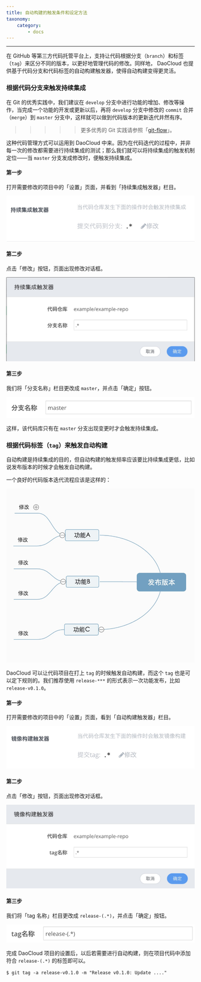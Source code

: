 ```yaml
---
title: 自动构建的触发条件和设定方法
taxonomy:
    category:
        - docs
---
```


<!-- reviewed by fiona -->

<!--
说清楚 代码分支，实践，CI和镜像构建的关系

手动构建- >可以选择分支，也可以在构建规则是选择，手动是处理例外情况

自动构建

重新构建：适用于失败的项目，可以重新执行CI，也可以重新执行Build，但是，是根据build服务器上的code来重新执行，如果有新的 commit，需要调整，不要混淆。

项目属性的 tab，一些高级功能的设置方式，和使用的目的
-->

---

在 GitHub 等第三方代码托管平台上，支持让代码根据分支（`branch`）和标签（`tag`）来区分不同的版本，以更好地管理代码的修改。同样地， DaoCloud 也提供基于代码分支和代码标签的自动构建触发器，使得自动构建变得更灵活。

### 根据代码分支来触发持续集成

在 Git 的优秀实践中，我们建议在 `develop` 分支中进行功能的增加、修改等操作，当完成一个功能的开发或更新以后，再将 `develop` 分支中修改的 `commit` 合并（`merge`）到 `master` 分支中，这样就可以做到代码版本的更新迭代井然有序。

>>>>> 更多优秀的 Git 实践请参照「[git-flow](https://github.com/nvie/gitflow)」。

这种代码管理方式可以运用到 DaoCloud 中来。因为在代码迭代的过程中，并非每一次的修改都需要进行持续集成的测试；那么我们就可以将持续集成的触发机制定位——当 `master` 分支发成修改时，便触发持续集成。

#### 第一步

打开需要修改的项目中的「设置」页面，并看到「持续集成触发器」栏目。

![持续集成触发器](autobuild-1.jpg)

#### 第二步

点击「修改」按钮，页面出现修改对话框。

![修改持续集成触发器](autobuild-2.jpg)

#### 第三步

我们将「分支名称」栏目更改成 `master`，并点击「确定」按钮。

![master](autobuild-3.jpg)

这样，该代码库只有在 `master` 分支出现变更时才会触发持续集成。

###  根据代码标签（`tag`）来触发自动构建

自动构建是持续集成的目的，但自动构建的触发频率应该要比持续集成更低，比如说发布版本的时候才会触发自动构建。

一个良好的代码版本迭代流程应该是这样的：

![code versions](autobuild-4.jpg)

DaoCloud 可以让代码项目在打上 `tag` 的时候触发自动构建，而这个 `tag` 也是可以定下规则的。我们推荐使用 `release-***` 的形式表示一次功能发布，比如 `release-v0.1.0`。

#### 第一步

打开需要修改的项目中的「设置」页面，看到「自动构建触发器」栏目。

![自动构建触发器](autobuild-5.jpg)

#### 第二步

点击「修改」按钮，页面出现修改对话框。

![修改自动构建触发器](autobuild-6.jpg)

#### 第三步

我们将「tag 名称」栏目更改成 `release-(.*)`，并点击「确定」按钮。

![tag名称](autobuild-7.jpg)

完成 DaoCloud 项目的设置后，以后若需要进行自动构建，则在项目代码中添加符合 `release-(.*)` 的标签即可以。

``` shell
$ git tag -a release-v0.1.0 -m "Release v0.1.0: Update ...."
```
